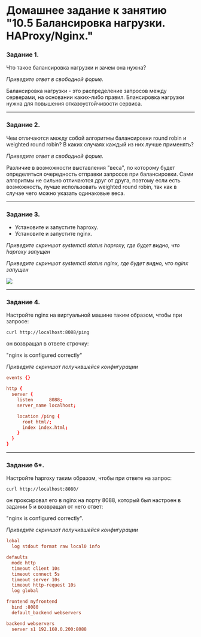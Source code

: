 # Домашнее задание к занятию "10.5 Балансировка нагрузки. HAProxy/Nginx."

### Задание 1.

Что такое балансировка нагрузки и зачем она нужна? 

*Приведите ответ в свободной форме.*

Балансировка нагрузки - это распределение запросов между серверами, на основании каких-либо правил. Блансировка нагрузки нужна для повышения отказоустойчивости сервиса.

---

### Задание 2.

Чем отличаются между собой алгоритмы балансировки round robin и weighted round robin? В каких случаях каждый из них лучше применять? 

*Приведите ответ в свободной форме.*

Различие в возможности выставления "веса", по которому будет определяться очередность отправки запросов при балансировки. Сами алгоритмы не сильно отличаются друг от друга, поэтому если есть возможность, лучше использовать weighted round robin, так как в случае чего можно указать одинаковые веса.

---

### Задание 3.

- Установите и запустите haproxy.
- Установите и запустите nginx.

*Приведите скриншот systemctl status haproxy, где будет видно, что haproxy запущен*

*Приведите скриншот systemctl status nginx, где будет видно, что nginx запущен*

![](https://github.com/guillotine666/nah/blob/master/resilience/tmp/10.5.3.1.png)

---

### Задание 4.

Настройте nginx на виртуальной машине таким образом, чтобы при запросе:

`curl http://localhost:8088/ping`

он возвращал в ответе строчку: 

"nginx is configured correctly"

*Приведите скриншот получившейся конфигурации*

```conf
events {}

http {
  server {
    listen      8088;
    server_name localhost;

    location /ping {
      root html/;
      index index.html;
    }
  }
}
```


---

### Задание 6*.

Настройте haproxy таким образом, чтобы при ответе на запрос:

`curl http://localhost:8080/`

он проксировал его в nginx на порту 8088, который был настроен в задании 5 и возвращал от него ответ: 

"nginx is configured correctly". 

*Приведите скриншот получившейся конфигурации*

```cfg
lobal
  log stdout format raw local0 info

defaults
  mode http
  timeout client 10s
  timeout connect 5s
  timeout server 10s
  timeout http-request 10s
  log global

frontend myfrontend
  bind :8080
  default_backend webservers

backend webservers
  server s1 192.168.0.200:8088
```
